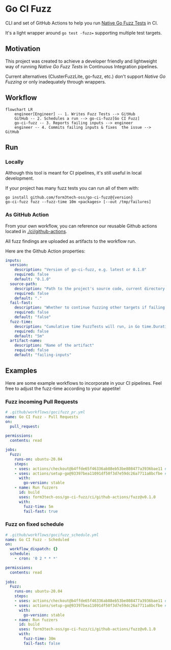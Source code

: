 # Go CI Fuzz

CLI and set of GitHub Actions to help you run [Native Go Fuzz Tests](https://go.dev/security/fuzz/) in CI. 

It's a light wrapper around `go test -fuzz=` supporting multiple test targets.

## Motivation

This project was created to achieve a developer friendly and lightweight way of running _Native Go Fuzz Tests_ in Continuous Integration pipelines.

Current alternatives (ClusterFuzzLite, go-fuzz, etc.) don't support _Native Go Fuzzing_ or only inadequately through wrappers.

## Workflow

```mermaid
flowchart LR
    engineer[Engineer] -- 1. Writes Fuzz Tests --> GitHub
    GitHub -- 2. Schedules a run --> go-ci-fuzz[Go CI Fuzz]
    go-ci-fuzz -- 3. Reports failing inputs --> engineer
    engineer -- 4. Commits failing inputs & fixes  the issue --> GitHub
```

## Run

### Locally

Although this tool is meant for CI pipelines, it's still useful in local development. 

If your project has many fuzz tests you can run all of them with:

```shell
go install github.com/form3tech-oss/go-ci-fuzz@{version}
go-ci-fuzz fuzz --fuzz-time 10m <packages> [--out /tmp/failures]
```

### As GitHub Action

From your own workflow, you can reference our reusable Github actions located in [./ci/github-actions](ci/github-actions). 

All fuzz findings are uploaded as artifacts to the workflow run.

Here are the Github Action properties:

```yaml
inputs:
  version:
    description: "Version of go-ci-fuzz, e.g. latest or 0.1.0"
    required: false
    default: "0.1.0"
  source-path:
    description: "Path to the project's source code, current directory by default."
    required: false
    default: "."
  fail-fast:
    description: "Whether to continue fuzzing other targets if failing input was found."
    required: false
    default: "false"
  fuzz-time:
    description: "Cumulative time FuzzTests will run, in Go time.Duration format."
    required: false
    default: "5m"
  artifact-name:
    description: "Name of the artifact"
    required: false
    default: "failing-inputs"
```

## Examples 

Here are some example workflows to incorporate in your CI pipelines. Feel free to adjust the fuzz-time according to your appetite!

### Fuzz incoming Pull Requests

```yaml
# .github/workflows/gocifuzz_pr.yml
name: Go CI Fuzz - Pull Requests
on:
  pull_request:
    
permissions:
  contents: read

jobs:
  Fuzz:
    runs-on: ubuntu-20.04
    steps:
    - uses: actions/checkout@b4ffde65f46336ab88eb53be808477a3936bae11 # v4.1.1
    - uses: actions/setup-go@93397bea11091df50f3d7e59dc26a7711a8bcfbe # v4.1.0
      with:
        go-version: stable
    - name: Run fuzzers
      id: build
      uses: form3tech-oss/go-ci-fuzz/ci/github-actions/fuzz@v0.1.0
      with:
        fuzz-time: 5m
        fail-fast: true
```

### Fuzz on fixed schedule

```yaml
# .github/workflows/gocifuzz_schedule.yml
name: Go CI Fuzz - Scheduled
on:
  workflow_dispatch: {}
  schedule:
    - cron: '0 2 * * *'

permissions:
  contents: read
  
jobs:
  Fuzz:
    runs-on: ubuntu-20.04
    steps:
    - uses: actions/checkout@b4ffde65f46336ab88eb53be808477a3936bae11 # v4.1.1
    - uses: actions/setup-go@93397bea11091df50f3d7e59dc26a7711a8bcfbe # v4.1.0
      with:
        go-version: stable
    - name: Run fuzzers
      id: build
      uses: form3tech-oss/go-ci-fuzz/ci/github-actions/fuzz@v0.1.0
      with:
        fuzz-time: 30m
        fail-fast: false
```
